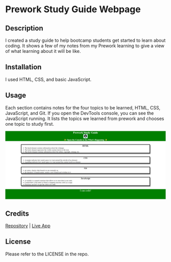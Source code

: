 # Prework Study Guide Webpage

## Description

I created a study guide to help bootcamp students get started to learn about coding. It shows a few of my notes from my Prework learning to give a view of what learning about it will be like.

## Installation

I used HTML, CSS, and basic JavaScript.

## Usage

Each section contains notes for the four topics to be learned, HTML, CSS, JavaScript, and Git. If you open the DevTools console, you can see the JavaScript running. It lists the topics we learned from prework and chooses one topic to study first.

![Screenshot](./assets/images/prework-study-guide-screenshot.jpg)

## Credits

[Repository](https://github.com/MrMessyFace/prework-study-guide) | [Live App](https://mrmessyface.github.io/prework-study-guide/)

## License

Please refer to the LICENSE in the repo.